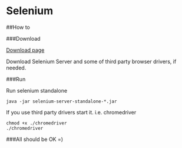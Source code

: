 Selenium
========================

##How to

###Download

[Download page](http://docs.seleniumhq.org/download/)

Download Selenium Server and some of third party browser drivers, if needed.

###Run

Run selenium standalone

```
java -jar selenium-server-standalone-*.jar
```

If you use third party drivers start it.
i.e. chromedriver

```
chmod +x ./chromedriver
./chromedriver
```

###All should be OK =)
